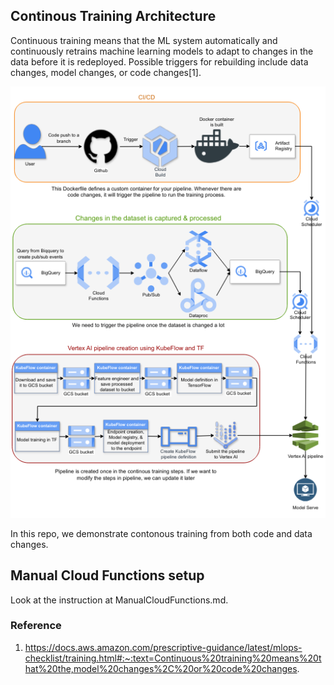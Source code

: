 ## Continous Training Architecture
Continuous training means that the ML system automatically and continuously retrains machine learning models to adapt to changes in the data before it is redeployed. Possible triggers for rebuilding include data changes, model changes, or code changes[1].

![alt text](images/architecture.png)


In this repo, we demonstrate contonous training from both code and data changes.



## Manual Cloud Functions setup
Look at the instruction at ManualCloudFunctions.md.

### Reference
1. https://docs.aws.amazon.com/prescriptive-guidance/latest/mlops-checklist/training.html#:~:text=Continuous%20training%20means%20that%20the,model%20changes%2C%20or%20code%20changes.

